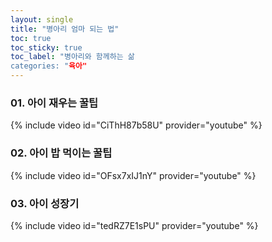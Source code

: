 ```yaml
---
layout: single  
title: "병아리 엄마 되는 법"
toc: true
toc_sticky: true
toc_label: "병아리와 함께하는 삶
categories: "육아"
---
```


### 01. 아이 재우는 꿀팁
{% include video id="CiThH87b58U" provider="youtube" %}

### 02. 아이 밥 먹이는 꿀팁
{% include video id="OFsx7xIJ1nY" provider="youtube" %}

### 03. 아이 성장기
{% include video id="tedRZ7E1sPU" provider="youtube" %}
